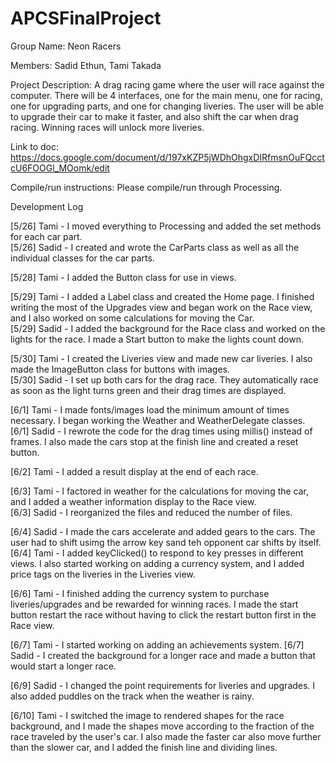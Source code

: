 # APCSFinalProject

Group Name: Neon Racers

Members:
Sadid Ethun, Tami Takada

Project Description:
  A drag racing game where the user will race against the computer. There will be 4 interfaces, one for the main menu, one for racing, one for upgrading parts, and one for changing liveries. The user will be able to upgrade their car to make it faster, and also shift the car when drag racing. Winning races will unlock more liveries.  

Link to doc:
https://docs.google.com/document/d/197xKZP5jWDhOhgxDIRfmsnOuFQcctcU6FOOGl_MOomk/edit

Compile/run instructions:
Please compile/run through Processing.

Development Log

[5/26] Tami - I moved everything to Processing and added the set methods for each car part.  
[5/26] Sadid - I created and wrote the CarParts class as well as all the individual classes for the car parts.   

[5/28] Tami - I added the Button class for use in views.

[5/29] Tami - I added a Label class and created the Home page. I finished writing the most of the Upgrades view and began work on the Race view, and I also worked on some calculations for moving the Car.   
[5/29] Sadid - I added the background for the Race class and worked on the lights for the race. I made a Start button to make the lights count down. 

[5/30] Tami - I created the Liveries view and made new car liveries. I also made the ImageButton class for buttons with images.   
[5/30] Sadid - I set up both cars for the drag race. They automatically race as soon as the light turns green and their drag times are displayed.  

[6/1] Tami - I made fonts/images load the minimum amount of times necessary. I began working the Weather and WeatherDelegate classes.   
[6/1] Sadid - I rewrote the code for the drag times using millis() instead of frames. I also made the cars stop at the finish line and created a reset button. 

[6/2] Tami - I added a result display at the end of each race.

[6/3] Tami - I factored in weather for the calculations for moving the car, and I added a weather information display to the Race view.    
[6/3] Sadid - I reorganized the files and reduced the number of files.    

[6/4] Sadid - I made the cars accelerate and added gears to the cars. The user had to shift usimg the arrow key sand teh opponent car shifts by itself.    
[6/4] Tami - I added keyClicked() to respond to key presses in different views. I also started working on adding a currency system, and I added price tags on the liveries in the Liveries view.

[6/6] Tami - I finished adding the currency system to purchase liveries/upgrades and be rewarded for winning races. I made the start button restart the race without having to click the restart button first in the Race view.

[6/7] Tami - I started working on adding an achievements system.
[6/7] Sadid - I created the background for a longer race and made a button that would start a longer race.    

[6/9] Sadid - I changed the point requirements for liveries and upgrades. I also added puddles on the track when the weather is rainy.

[6/10] Tami - I switched the image to rendered shapes for the race background, and I made the shapes move according to the fraction of the race traveled by the user's car. I also made the faster car also move further than the slower car, and I added the finish line and dividing lines.
